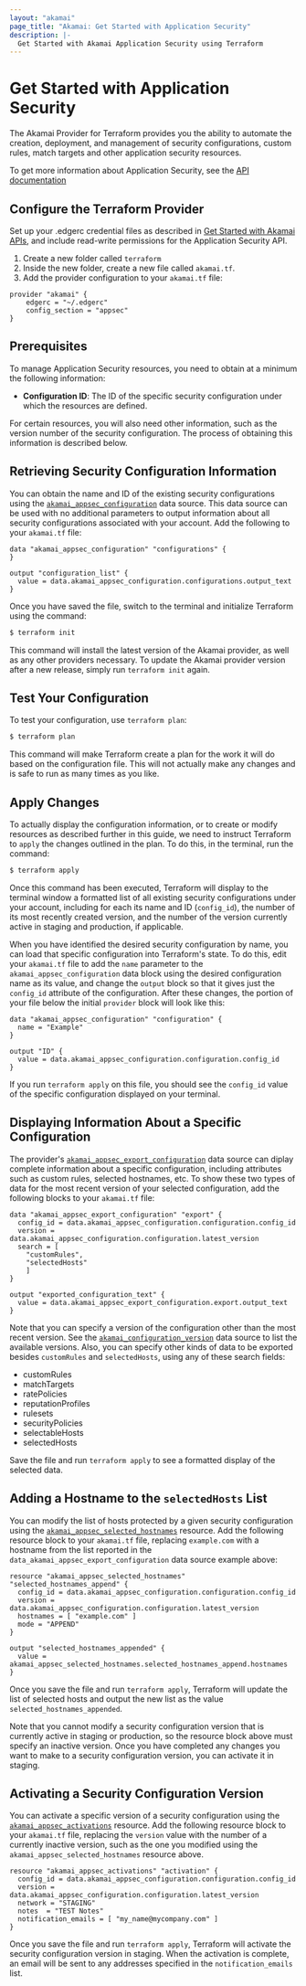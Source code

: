 ```yaml
---
layout: "akamai"
page_title: "Akamai: Get Started with Application Security"
description: |-
  Get Started with Akamai Application Security using Terraform
---
```


# Get Started with Application Security

The Akamai Provider for Terraform provides you the ability to automate the creation, deployment, and management of security configurations, custom rules, match targets and other application security resources.

To get more information about Application Security, see the [API documentation](https://developer.akamai.com/api/cloud_security/application_security/v1.html)

## Configure the Terraform Provider

Set up your .edgerc credential files as described in [Get Started with Akamai APIs](https://developer.akamai.com/api/getting-started), and include read-write permissions for the Application Security API. 

1. Create a new folder called `terraform`
1. Inside the new folder, create a new file called `akamai.tf`.
1. Add the provider configuration to your `akamai.tf` file:

```hcl
provider "akamai" {
	edgerc = "~/.edgerc"
	config_section = "appsec"
}
```

## Prerequisites

To manage Application Security resources, you need to obtain at a minimum the following information:

* **Configuration ID**: The ID of the specific security configuration under which the resources are defined.

For certain resources, you will also need other information, such as the version number of the security configuration. The process of obtaining this information is described below.

## Retrieving Security Configuration Information

You can obtain the name and ID of the existing security configurations using the [`akamai_appsec_configuration`](../data-sources/appsec_configuration.md) data source. This data source can be used with no additional parameters to output information about all security configurations associated with your account. Add the following to your `akamai.tf` file:

```hcl
data "akamai_appsec_configuration" "configurations" {
}

output "configuration_list" {
  value = data.akamai_appsec_configuration.configurations.output_text
}
```

Once you have saved the file, switch to the terminal and initialize Terraform using the command:

```bash
$ terraform init
```

This command will install the latest version of the Akamai provider, as well as any other providers necessary. To update the Akamai provider version after a new release, simply run `terraform init` again.

## Test Your Configuration

To test your configuration, use `terraform plan`:

```bash
$ terraform plan
```

This command will make Terraform create a plan for the work it will do based on the configuration file. This will not actually make any changes and is safe to run as many times as you like.

## Apply Changes

To actually display the configuration information, or to create or modify resources as described further in this guide, we need to instruct Terraform to `apply` the changes outlined in the plan. To do this, in the terminal, run the command:

```bash
$ terraform apply
```

Once this command has been executed, Terraform will display to the terminal window a formatted list of all existing security configurations under your account, including for each its name and ID (`config_id`), the number of its most recently created version, and the number of the version currently active in staging and production, if applicable.

When you have identified the desired security configuration by name, you can load that specific configuration into Terraform's state. To do this, edit your `akamai.tf` file to add the `name` parameter to the `akamai_appsec_configuration` data block using the desired configuration name as its value, and change the `output` block so that it gives just the `config_id` attribute of the configuration. After these changes, the portion of your file below the initial `provider` block will look like this:

```hcl
data "akamai_appsec_configuration" "configuration" {
  name = "Example"
}

output "ID" {
  value = data.akamai_appsec_configuration.configuration.config_id
}
```

If you run `terraform apply` on this file, you should see the `config_id` value of the specific configuration displayed on your terminal.

## Displaying Information About a Specific Configuration

The provider's [`akamai_appsec_export_configuration`](../data-sources/appsec_export_configuration.md) data source can diplay complete information about a specific configuration, including attributes such as custom rules, selected hostnames, etc. To show these two types of data for the most recent version of your selected configuration, add the following blocks to your `akamai.tf` file:

```hcl
data "akamai_appsec_export_configuration" "export" {
  config_id = data.akamai_appsec_configuration.configuration.config_id
  version = data.akamai_appsec_configuration.configuration.latest_version
  search = [
	"customRules",
	"selectedHosts"
	]
}

output "exported_configuration_text" {
  value = data.akamai_appsec_export_configuration.export.output_text
}
```

Note that you can specify a version of the configuration other than the most recent version. See the [`akamai_configuration_version`](../data-sources/appsec_configuration_version.md) data source to list the available versions. Also, you can specify other kinds of data to be exported besides `customRules` and `selectedHosts`, using any of these search fields:

* customRules
* matchTargets
* ratePolicies
* reputationProfiles
* rulesets
* securityPolicies
* selectableHosts
* selectedHosts

Save the file and run `terraform apply` to see a formatted display of the selected data.

## Adding a Hostname to the `selectedHosts` List

You can modify the list of hosts protected by a given security configuration using the [`akamai_appsec_selected_hostnames`](../data-sources/appsec_selected_hostnames.md) resource. Add the following resource block to your `akamai.tf` file, replacing `example.com` with a hostname from the list reported in the `data_akamai_appsec_export_configuration` data source example above:

```hcl
resource "akamai_appsec_selected_hostnames" "selected_hostnames_append" {
  config_id = data.akamai_appsec_configuration.configuration.config_id
  version = data.akamai_appsec_configuration.configuration.latest_version
  hostnames = [ "example.com" ]
  mode = "APPEND"
}

output "selected_hostnames_appended" {
  value = akamai_appsec_selected_hostnames.selected_hostnames_append.hostnames
}
```

Once you save the file and run `terraform apply`, Terraform will update the list of selected hosts and output the new list as the value `selected_hostnames_appended`. 

Note that you cannot modify a security configuration version that is currently active in staging or production, so the resource block above must specify an inactive version. Once you have completed any changes you want to make to a security configuration version, you can activate it in staging.

## Activating a Security Configuration Version

You can activate a specific version of a security configuration using the [`akamai_appsec_activations`](../data-sources/akamai_appsec_activations.md) resource. Add the following resource block to your `akamai.tf` file, replacing the `version` value with the number of a currently inactive version, such as the one you modified using the `akamai_appsec_selected_hostnames` resource above.

```hcl
resource "akamai_appsec_activations" "activation" {
  config_id = data.akamai_appsec_configuration.configuration.config_id
  version = data.akamai_appsec_configuration.configuration.latest_version
  network = "STAGING"
  notes  = "TEST Notes"
  notification_emails = [ "my_name@mycompany.com" ]
}
```

Once you save the file and run `terraform apply`, Terraform will activate the security configuration version in staging. When the activation is complete, an email will be sent to any addresses specified in the `notification_emails` list.



